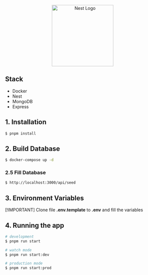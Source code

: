 <p align="center">
  <a href="http://nestjs.com/" target="blank"><img src="https://nestjs.com/img/logo-small.svg" width="200" alt="Nest Logo" /></a>
</p>

[circleci-image]: https://img.shields.io/circleci/build/github/nestjs/nest/master?token=abc123def456
[circleci-url]: https://circleci.com/gh/nestjs/nest

## Stack

- Docker
- Nest
- MongoDB
- Express

## 1. Installation

```bash
$ pnpm install
```

## 2. Build Database
```bash
$ docker-compose up -d
```

### 2.5 Fill Database
```bash
$ http://localhost:3000/api/seed
```

## 3. Environment Variables

[!IMPORTANT]
Clone file __.env.template__ to __.env__ and fill the variables

## 4. Running the app

```bash
# development
$ pnpm run start

# watch mode
$ pnpm run start:dev

# production mode
$ pnpm run start:prod
```
